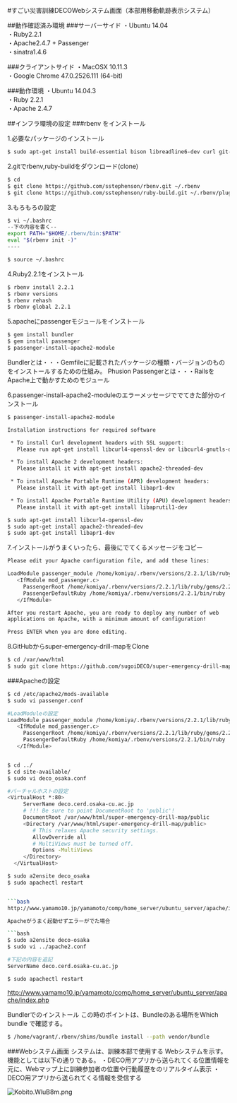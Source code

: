#すごい災害訓練DECOWebシステム画面（本部用移動軌跡表示システム）

##動作確認済み環境
###サーバーサイド
・Ubuntu 14.04  
・Ruby2.2.1  
・Apache2.4.7 + Passenger  
・sinatra1.4.6  

###クライアントサイド
・MacOSX 10.11.3  
・Google Chrome 47.0.2526.111 (64-bit)  


###動作環境
・Ubuntu 14.04.3  
・Ruby 2.2.1  
・Apache 2.4.7  

##インフラ環境の設定
###rbenv をインストール

1.必要なパッケージのインストール

```bash
$ sudo apt-get install build-essential bison libreadline6-dev curl git-core zlib1g-dev libssl-dev libyaml-dev libsqlite3-dev sqlite3 libxml2-dev libxslt1-dev autoconf libncurses5-dev libffi-dev
```
2.gitでrbenv,ruby-buildをダウンロード(clone)

```bash
$ cd
$ git clone https://github.com/sstephenson/rbenv.git ~/.rbenv
$ git clone https://github.com/sstephenson/ruby-build.git ~/.rbenv/plugins/ruby-build

```
3.もろもろの設定

```bash
$ vi ~/.bashrc
--下の内容を書く--
export PATH="$HOME/.rbenv/bin:$PATH"
eval "$(rbenv init -)"
----

$ source ~/.bashrc
```
4.Ruby2.2.1をインストール

```bash
$ rbenv install 2.2.1
$ rbenv versions
$ rbenv rehash
$ rbenv global 2.2.1
```
5.apacheにpassengerモジュールをインストール

```bash
$ gem install bundler
$ gem install passenger
$ passenger-install-apache2-module

```
Bundlerとは・・・Gemfileに記載されたパッケージの種類・バージョンのものをインストールするための仕組み。
Phusion Passengerとは・・・RailsをApache上で動かすためのモジュール

6.passenger-install-apache2-moduleのエラーメッセージででてきた部分のインストール

```bash
$ passenger-install-apache2-module

Installation instructions for required software

 * To install Curl development headers with SSL support:
   Please run apt-get install libcurl4-openssl-dev or libcurl4-gnutls-dev, whichever you prefer.

 * To install Apache 2 development headers:
   Please install it with apt-get install apache2-threaded-dev

 * To install Apache Portable Runtime (APR) development headers:
   Please install it with apt-get install libapr1-dev

 * To install Apache Portable Runtime Utility (APU) development headers:
   Please install it with apt-get install libaprutil1-dev

$ sudo apt-get install libcurl4-openssl-dev
$ sudo apt-get install apache2-threaded-dev
$ sudo apt-get install libapr1-dev

```

7.インストールがうまくいったら、最後にでてくるメッセージをコピー

```bash
Please edit your Apache configuration file, and add these lines:

LoadModule passenger_module /home/komiya/.rbenv/versions/2.2.1/lib/ruby/gems/2.2.0/gems/passenger-5.0.23/buildout/apache2/mod_passenger.so
   <IfModule mod_passenger.c>
     PassengerRoot /home/komiya/.rbenv/versions/2.2.1/lib/ruby/gems/2.2.0/gems/passenger-5.0.23
     PassengerDefaultRuby /home/komiya/.rbenv/versions/2.2.1/bin/ruby
   </IfModule>

After you restart Apache, you are ready to deploy any number of web
applications on Apache, with a minimum amount of configuration!

Press ENTER when you are done editing.
```

8.GitHubからsuper-emergency-drill-mapをClone

```bash
$ cd /var/www/html
$ sudo git clone https://github.com/sugoiDECO/super-emergency-drill-map.git
```

###Apacheの設定

```bash
$ cd /etc/apache2/mods-available
$ sudo vi passenger.conf

#LoadModuleの設定
LoadModule passenger_module /home/komiya/.rbenv/versions/2.2.1/lib/ruby/gems/2.2.0/gems/passenger-5.0.23/buildout/apache2/mod_passenger.so
   <IfModule mod_passenger.c>
     PassengerRoot /home/komiya/.rbenv/versions/2.2.1/lib/ruby/gems/2.2.0/gems/passenger-5.0.23
     PassengerDefaultRuby /home/komiya/.rbenv/versions/2.2.1/bin/ruby
   </IfModule>


$ cd ../
$ cd site-available/
$ sudo vi deco_osaka.conf

#バーチャルホストの設定
<VirtualHost *:80>
     ServerName deco.cerd.osaka-cu.ac.jp
     # !!! Be sure to point DocumentRoot to 'public'!
     DocumentRoot /var/www/html/super-emergency-drill-map/public
     <Directory /var/www/html/super-emergency-drill-map/public>
        # This relaxes Apache security settings.
        AllowOverride all
        # MultiViews must be turned off.
        Options -MultiViews
     </Directory>
  </VirtualHost>

$ sudo a2ensite deco_osaka
$ sudo apachectl restart


```bash
http://www.yamamo10.jp/yamamoto/comp/home_server/ubuntu_server/apache/index.php

Apacheがうまく起動せずエラーがでた場合

```bash
$ sudo a2ensite deco-osaka
$ sudo vi ../apache2.conf

#下記の内容を追記
ServerName deco.cerd.osaka-cu.ac.jp

$ sudo apachectl restart

```

http://www.yamamo10.jp/yamamoto/comp/home_server/ubuntu_server/apache/index.php

Bundlerでのインストール
この時のポイントは、Bundleのある場所をWhich bundle で確認する。

```bash
$ /home/vagrant/.rbenv/shims/bundle install --path vendor/bundle 
```


###Webシステム画面
システムは、訓練本部で使用する Webシステムを示す。機能としては以下の通りである。
・DECO用アプリから送られてくる位置情報を元に、Webマップ上に訓練参加者の位置や行動履歴をのリアルタイム表示
・DECO用アプリから送られてくる情報を受信する

![Kobito.WluB8m.png](https://qiita-image-store.s3.amazonaws.com/0/45482/8918d90c-926b-8ab5-2faa-51d46de0a569.png "Kobito.WluB8m.png")


